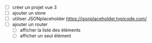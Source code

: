- [ ] créer un projet vue 3
- [ ] ajouter un store
- [ ] utiliser JSONplaceholder https://jsonplaceholder.typicode.com/
- [ ] ajouter un router 
   - [ ] afficher la liste des éléments
   - [ ] afficher un seul élément